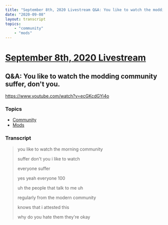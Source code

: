 ```yaml
---
title: "September 8th, 2020 Livestream Q&A: You like to watch the modding community suffer, don't you."
date: "2020-09-08"
layout: transcript
topics:
    - "community"
    - "mods"
---
```

# [September 8th, 2020 Livestream](../2020-09-08.md)
## Q&A: You like to watch the modding community suffer, don't you.
https://www.youtube.com/watch?v=ecGKcdGYi4o

### Topics
* [Community](../topics/community.md)
* [Mods](../topics/mods.md)

### Transcript

> you like to watch the morning community
>
> suffer don't you i like to watch
>
> everyone suffer
>
> yes yeah everyone 100
>
> uh the people that talk to me uh
>
> regularly from the modern community
>
> knows that i attested this
>
> why do you hate them they're okay
>
